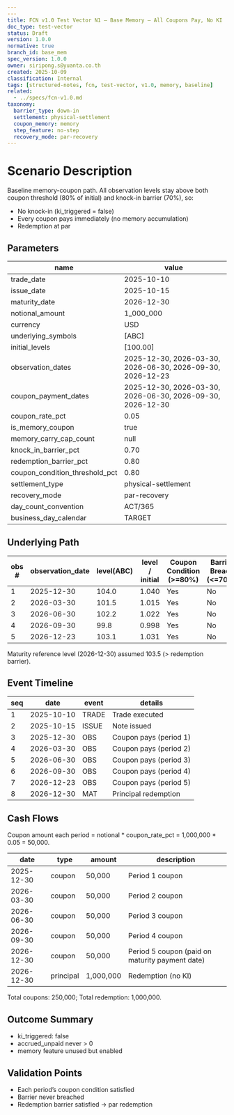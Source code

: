 ```yaml
---
---
title: FCN v1.0 Test Vector N1 – Base Memory – All Coupons Pay, No KI
doc_type: test-vector
status: Draft
version: 1.0.0
normative: true
branch_id: base_mem
spec_version: 1.0.0
owner: siripong.s@yuanta.co.th
created: 2025-10-09
classification: Internal
tags: [structured-notes, fcn, test-vector, v1.0, memory, baseline]
related:
  - ../specs/fcn-v1.0.md
taxonomy:
  barrier_type: down-in
  settlement: physical-settlement
  coupon_memory: memory
  step_feature: no-step
  recovery_mode: par-recovery
---
```


# Scenario Description
Baseline memory-coupon path. All observation levels stay above both coupon threshold (80% of initial) and knock-in barrier (70%), so:
- No knock-in (ki_triggered = false)
- Every coupon pays immediately (no memory accumulation)
- Redemption at par

## Parameters
| name | value |
|------|-------|
| trade_date | 2025-10-10 |
| issue_date | 2025-10-15 |
| maturity_date | 2026-12-30 |
| notional_amount | 1_000_000 |
| currency | USD |
| underlying_symbols | [ABC] |
| initial_levels | [100.00] |
| observation_dates | 2025-12-30, 2026-03-30, 2026-06-30, 2026-09-30, 2026-12-23 |
| coupon_payment_dates | 2025-12-30, 2026-03-30, 2026-06-30, 2026-09-30, 2026-12-30 |
| coupon_rate_pct | 0.05 |
| is_memory_coupon | true |
| memory_carry_cap_count | null |
| knock_in_barrier_pct | 0.70 |
| redemption_barrier_pct | 0.80 |
| coupon_condition_threshold_pct | 0.80 |
| settlement_type | physical-settlement |
| recovery_mode | par-recovery |
| day_count_convention | ACT/365 |
| business_day_calendar | TARGET |

## Underlying Path
| obs # | observation_date | level(ABC) | level / initial | Coupon Condition (>=80%) | Barrier Breach (<=70%) |
|-------|------------------|-----------|------------------|--------------------------|------------------------|
| 1 | 2025-12-30 | 104.0 | 1.040 | Yes | No |
| 2 | 2026-03-30 | 101.5 | 1.015 | Yes | No |
| 3 | 2026-06-30 | 102.2 | 1.022 | Yes | No |
| 4 | 2026-09-30 | 99.8  | 0.998 | Yes | No |
| 5 | 2026-12-23 | 103.1 | 1.031 | Yes | No |

Maturity reference level (2026-12-30) assumed 103.5 (> redemption barrier).

## Event Timeline
| seq | date | event | details |
|-----|------|-------|---------|
| 1 | 2025-10-10 | TRADE | Trade executed |
| 2 | 2025-10-15 | ISSUE | Note issued |
| 3 | 2025-12-30 | OBS | Coupon pays (period 1) |
| 4 | 2026-03-30 | OBS | Coupon pays (period 2) |
| 5 | 2026-06-30 | OBS | Coupon pays (period 3) |
| 6 | 2026-09-30 | OBS | Coupon pays (period 4) |
| 7 | 2026-12-23 | OBS | Coupon pays (period 5) |
| 8 | 2026-12-30 | MAT | Principal redemption |

## Cash Flows
Coupon amount each period = notional * coupon_rate_pct = 1,000,000 * 0.05 = 50,000.

| date | type | amount | description |
|------|------|--------|-------------|
| 2025-12-30 | coupon | 50,000 | Period 1 coupon |
| 2026-03-30 | coupon | 50,000 | Period 2 coupon |
| 2026-06-30 | coupon | 50,000 | Period 3 coupon |
| 2026-09-30 | coupon | 50,000 | Period 4 coupon |
| 2026-12-30 | coupon | 50,000 | Period 5 coupon (paid on maturity payment date) |
| 2026-12-30 | principal | 1,000,000 | Redemption (no KI) |

Total coupons: 250,000; Total redemption: 1,000,000.

## Outcome Summary
- ki_triggered: false
- accrued_unpaid never > 0
- memory feature unused but enabled

## Validation Points
- Each period’s coupon condition satisfied
- Barrier never breached
- Redemption barrier satisfied -> par redemption
